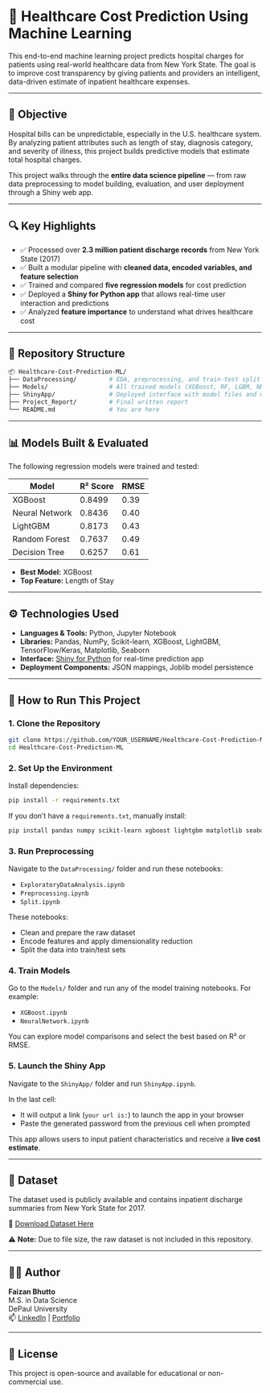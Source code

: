 # 🏥 Healthcare Cost Prediction Using Machine Learning

This end-to-end machine learning project predicts hospital charges for patients using real-world healthcare data from New York State. The goal is to improve cost transparency by giving patients and providers an intelligent, data-driven estimate of inpatient healthcare expenses.

---

## 📌 Objective

Hospital bills can be unpredictable, especially in the U.S. healthcare system. By analyzing patient attributes such as length of stay, diagnosis category, and severity of illness, this project builds predictive models that estimate total hospital charges.

This project walks through the **entire data science pipeline** — from raw data preprocessing to model building, evaluation, and user deployment through a Shiny web app.

---

## 🔍 Key Highlights

- ✅ Processed over **2.3 million patient discharge records** from New York State (2017)
- ✅ Built a modular pipeline with **cleaned data, encoded variables, and feature selection**
- ✅ Trained and compared **five regression models** for cost prediction
- ✅ Deployed a **Shiny for Python app** that allows real-time user interaction and predictions
- ✅ Analyzed **feature importance** to understand what drives healthcare cost

---

## 📁 Repository Structure

```bash
📦 Healthcare-Cost-Prediction-ML/
├── DataProcessing/         # EDA, preprocessing, and train-test split notebooks
├── Models/                 # All trained models (XGBoost, RF, LGBM, NN, DecisionTree)
├── ShinyApp/               # Deployed interface with model files and mappings
├── Project_Report/         # Final written report
└── README.md               # You are here
```

---

## 📊 Models Built & Evaluated

The following regression models were trained and tested:

| Model           | R² Score | RMSE  |
|----------------|----------|-------|
| XGBoost        | 0.8499   | 0.39  |
| Neural Network | 0.8436   | 0.40  |
| LightGBM       | 0.8173   | 0.43  |
| Random Forest  | 0.7637   | 0.49  |
| Decision Tree  | 0.6257   | 0.61  |

- **Best Model:** XGBoost
- **Top Feature:** Length of Stay

---

## ⚙️ Technologies Used

- **Languages & Tools:** Python, Jupyter Notebook
- **Libraries:** Pandas, NumPy, Scikit-learn, XGBoost, LightGBM, TensorFlow/Keras, Matplotlib, Seaborn
- **Interface:** [Shiny for Python](https://shiny.posit.co/py/) for real-time prediction app
- **Deployment Components:** JSON mappings, Joblib model persistence

---

## 🚀 How to Run This Project

### 1. Clone the Repository

```bash
git clone https://github.com/YOUR_USERNAME/Healthcare-Cost-Prediction-ML.git
cd Healthcare-Cost-Prediction-ML
```

### 2. Set Up the Environment

Install dependencies:

```bash
pip install -r requirements.txt
```

If you don’t have a `requirements.txt`, manually install:

```bash
pip install pandas numpy scikit-learn xgboost lightgbm matplotlib seaborn shiny
```

### 3. Run Preprocessing

Navigate to the `DataProcessing/` folder and run these notebooks:
- `ExploratoryDataAnalysis.ipynb`
- `Preprocessing.ipynb`
- `Split.ipynb`

These notebooks:
- Clean and prepare the raw dataset
- Encode features and apply dimensionality reduction
- Split the data into train/test sets

### 4. Train Models

Go to the `Models/` folder and run any of the model training notebooks. For example:
- `XGBoost.ipynb`
- `NeuralNetwork.ipynb`

You can explore model comparisons and select the best based on R² or RMSE.

### 5. Launch the Shiny App

Navigate to the `ShinyApp/` folder and run `ShinyApp.ipynb`.

In the last cell:
- It will output a link (`your url is:`) to launch the app in your browser
- Paste the generated password from the previous cell when prompted

This app allows users to input patient characteristics and receive a **live cost estimate**.

---

## 📁 Dataset

The dataset used is publicly available and contains inpatient discharge summaries from New York State for 2017.

🔗 [Download Dataset Here](https://health.data.ny.gov/Health/Hospital-Inpatient-Discharges-SPARCS-De-Identified/y93g-8xk5)

⚠️ **Note:** Due to file size, the raw dataset is not included in this repository.

---

## 👨‍💻 Author

**Faizan Bhutto**  
M.S. in Data Science  
DePaul University  
📫 [LinkedIn](https://www.linkedin.com/in/faizanbhutto) | [Portfolio](https://faizanbhutto.com/)

---

## 📜 License

This project is open-source and available for educational or non-commercial use.
